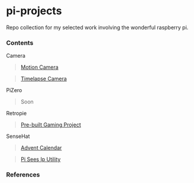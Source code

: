 # pi-projects

Repo collection for my selected work involving the wonderful raspberry pi.

### Contents

Camera
> [Motion Camera](https://github.com/knightman/pi-projects/blob/master/camera/motion-cam/motion-cam.md)

> [Timelapse Camera](https://github.com/knightman/pi-projects/blob/master/camera/timelapse-cam/timelapse-cam.md)

PiZero
> Soon

Retropie
> [Pre-built Gaming Project](https://github.com/knightman/pi-projects/blob/master/retropie/retropie.md)

SenseHat
> [Advent Calendar](https://github.com/knightman/pi-projects/blob/master/sensehat/advent-cal/advent-cal.md)

> [Pi Sees Ip Utility](https://github.com/knightman/pi-projects/blob/master/sensehat/piseesip/piseesip.md)

### References
